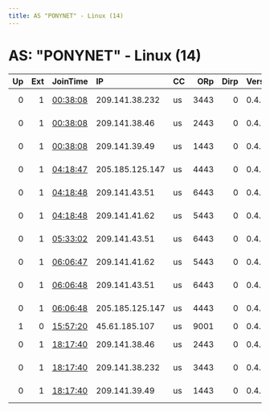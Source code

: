 ```yaml
---
title: AS "PONYNET" - Linux (14)
---
```


# AS: "PONYNET" - Linux (14)

|   Up |   Ext | JoinTime                                                                                              | IP              | CC   |   ORp |   Dirp | Version   | Contact                      | Nickname        |   eFamMembers |
|-----:|------:|:------------------------------------------------------------------------------------------------------|:----------------|:-----|------:|-------:|:----------|:-----------------------------|:----------------|--------------:|
|    0 |     1 | [00:38:08](https://nusenu.github.io/OrNetStats/w/relay/418CE0F5EADB2816935F70EBDCF43A74F2A7D1E2.html) | 209.141.38.232  | us   |  3443 |      0 | 0.4.6.8   | Nona Admin &lt;nono6661935 A | darklab3        |             1 |
|    0 |     1 | [00:38:08](https://nusenu.github.io/OrNetStats/w/relay/751A27D92B65FE058FB0C6433162D3EEECB05682.html) | 209.141.38.46   | us   |  2443 |      0 | 0.4.6.8   | Nona Admin &lt;nono6661935 A | darklab2        |             1 |
|    0 |     1 | [00:38:08](https://nusenu.github.io/OrNetStats/w/relay/E6EA4831BCAB10D1CE0F21AD084461A5F3E73598.html) | 209.141.39.49   | us   |  1443 |      0 | 0.4.6.8   | Nona Admin &lt;nono6661935 A | darklab1        |             1 |
|    0 |     1 | [04:18:47](https://nusenu.github.io/OrNetStats/w/relay/5D9D91A239244EF65D1E179301CEB7F274942BF4.html) | 205.185.125.147 | us   |  4443 |      0 | 0.4.6.8   | Nona Admin &lt;nono6661935 A | darklab4        |             1 |
|    0 |     1 | [04:18:48](https://nusenu.github.io/OrNetStats/w/relay/8030848BDC9D9A127745D95742F4E30BC46A1B95.html) | 209.141.43.51   | us   |  6443 |      0 | 0.4.6.8   | Nona Admin &lt;nono6661935 A | darklab6        |             1 |
|    0 |     1 | [04:18:48](https://nusenu.github.io/OrNetStats/w/relay/CA6E6C632F1543CAA7DCD334A7230CFFFE81B31E.html) | 209.141.41.62   | us   |  5443 |      0 | 0.4.6.8   | Nona Admin &lt;nono6661935 A | darklab5        |             1 |
|    0 |     1 | [05:33:02](https://nusenu.github.io/OrNetStats/w/relay/6456870FA28CDDF75A0FF143D45AEA09D2B21F88.html) | 209.141.43.51   | us   |  6443 |      0 | 0.4.6.8   | Nona Admin &lt;nono6661935 A | darklab6        |             1 |
|    0 |     1 | [06:06:47](https://nusenu.github.io/OrNetStats/w/relay/2C81F6AE2757DCC91652A0BF097786EECBA8702E.html) | 209.141.41.62   | us   |  5443 |      0 | 0.4.6.8   | Nona Admin &lt;nono6661935 A | darklab5        |             6 |
|    0 |     1 | [06:06:48](https://nusenu.github.io/OrNetStats/w/relay/8BF5FD2A170FAC1615050279E88A0585AB152795.html) | 209.141.43.51   | us   |  6443 |      0 | 0.4.6.8   | Nona Admin &lt;nono6661935 A | darklab6        |             3 |
|    0 |     1 | [06:06:48](https://nusenu.github.io/OrNetStats/w/relay/FACDFC55BFB9B120C8EB24745A4A3E6B11236FEF.html) | 205.185.125.147 | us   |  4443 |      0 | 0.4.6.8   | Nona Admin &lt;nono6661935 A | darklab4        |             6 |
|    1 |     0 | [15:57:20](https://nusenu.github.io/OrNetStats/w/relay/484C574D7185FCB9CEDA472AEAFBB6D3BB2CE74D.html) | 45.61.185.107   | us   |  9001 |      0 | 0.4.6.8   | yetanotherrelay@protonmai    | yetanotherrelay |             2 |
|    0 |     1 | [18:17:40](https://nusenu.github.io/OrNetStats/w/relay/1AEF5CA4ADE1456595C3B782C98DD6F01271248C.html) | 209.141.38.46   | us   |  2443 |      0 | 0.4.6.8   | Nona Admin &lt;nono6661935 A | darklab2        |             5 |
|    0 |     1 | [18:17:40](https://nusenu.github.io/OrNetStats/w/relay/769B758321E5E0CB8006E0EFD1FFFACBA4494982.html) | 209.141.38.232  | us   |  3443 |      0 | 0.4.6.8   | Nona Admin &lt;nono6661935 A | darklab3        |             5 |
|    0 |     1 | [18:17:40](https://nusenu.github.io/OrNetStats/w/relay/AC8E380165916865D4ADEC7C7472BA66120140E9.html) | 209.141.39.49   | us   |  1443 |      0 | 0.4.6.8   | Nona Admin &lt;nono6661935 A | darklab1        |             5 |
